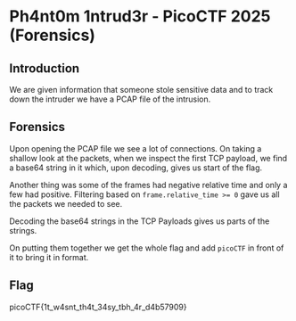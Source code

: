# Ph4nt0m 1ntrud3r - PicoCTF 2025 (Forensics)

## Introduction
We are given information that someone stole sensitive data and to track down the intruder we have a PCAP file of the intrusion.

## Forensics
Upon opening the PCAP file we see a lot of connections. On taking a shallow look at the packets, when we inspect the first TCP payload, we find a base64 string in it which, upon decoding, gives us start of the flag.

Another thing was some of the frames had negative relative time and only a few had positive.
Filtering based on `frame.relative_time >= 0` gave us all the packets we needed to see.

Decoding the base64 strings in the TCP Payloads gives us parts of the strings.

On putting them together we get the whole flag and add `picoCTF` in front of it to bring it in format.

## Flag
picoCTF{1t_w4snt_th4t_34sy_tbh_4r_d4b57909}
